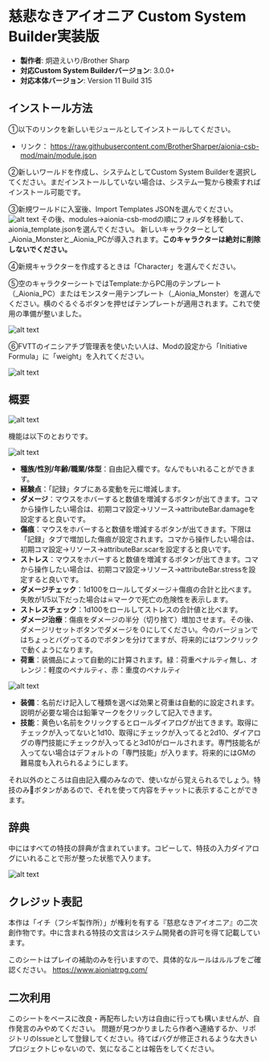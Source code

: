 # 慈悲なきアイオニア Custom System Builder実装版

* **製作者**: 炯遊えいり/Brother Sharp
* **対応Custom System Builderバージョン**: 3.0.0+
* **対応本体バージョン**: Version 11 Build 315

## インストール方法
①以下のリンクを新しいモジュールとしてインストールしてください。
* リンク： https://raw.githubusercontent.com/BrotherSharper/aionia-csb-mod/main/module.json

②新しいワールドを作成し、システムとしてCustom System Builderを選択してください。まだインストールしていない場合は、システム一覧から検索すればインストール可能です。

③新規ワールドに入室後、Import Templates JSONを選んでください。
![alt text](シート解説2.png)
その後、modules->aionia-csb-modの順にフォルダを移動して、aionia_template.jsonを選んでください。
新しいキャラクターとして_Aionia_Monsterと_Aionia_PCが導入されます。**このキャラクターは絶対に削除しないでください。**

④新規キャラクターを作成するときは「Character」を選んでください。

⑤空のキャラクターシートではTemplate:からPC用のテンプレート（_Aionia_PC）またはモンスター用テンプレート（_Aionia_Monster）を選んでください。横のぐるぐるボタンを押せばテンプレートが適用されます。これで使用の準備が整いました。

![alt text](シート解説3.png)

⑥FVTTのイニシアチブ管理表を使いたい人は、Modの設定から「Initiative Formula」に「weight」を入れてください。

![alt text](シート解説7.png)


## 概要
![alt text](シート解説1.png)

機能は以下のとおりです。

![alt text](シート解説4.png)

* **種族/性別/年齢/職業/体型**：自由記入欄です。なんでもいれることができます。
* **経験点**：「記録」タブにある変動を元に増減します。
* **ダメージ**：マウスをホバーすると数値を増減するボタンが出てきます。コマから操作したい場合は、初期コマ設定→リソース→attributeBar.damageを設定すると良いです。
* **傷痕**：マウスをホバーすると数値を増減するボタンが出てきます。下限は「記録」タブで増加した傷痕が設定されます。コマから操作したい場合は、初期コマ設定→リソース→attributeBar.scarを設定すると良いです。
* **ストレス**：マウスをホバーすると数値を増減するボタンが出てきます。コマから操作したい場合は、初期コマ設定→リソース→attributeBar.stressを設定すると良いです。
* **ダメージチェック**：1d100をロールしてダメージ＋傷痕の合計と比べます。失敗が1/5以下だった場合は☠マークで死亡の危険性を表示します。
* **ストレスチェック**：1d100をロールしてストレスの合計値と比べます。
* **ダメージ治療**：傷痕をダメージの半分（切り捨て）増加させます。その後、ダメージリセットボタンでダメージを０にしてください。今のバージョンではちょっとバグってるのでボタンを分けてますが、将来的にはワンクリックで動くようになります。
* **荷重**：装備品によって自動的に計算されます。緑：荷重ペナルティ無し、オレンジ：軽度のペナルティ、赤：重度のペナルティ

![alt text](シート解説5.png)

* **装備**：名前だけ記入して種類を選べば効果と荷重は自動的に設定されます。説明が必要な場合は鉛筆マークをクリックして記入できます。
* **技能**：黄色い名前をクリックするとロールダイアログが出てきます。取得にチェックが入ってないと1d10、取得にチェックが入ってると2d10、ダイアログの専門技能にチェックが入ってると3d10がロールされます。専門技能名が入ってない場合はデフォルトの「専門技能」が入ります。将来的にはGMの難易度も入れられるようにします。

それ以外のところは自由記入欄のみなので、使いながら覚えられるでしょう。特技のみ🎲ボタンがあるので、それを使って内容をチャットに表示することができます。

## 辞典
中にはすべての特技の辞典が含まれています。コピーして、特技の入力ダイアログにいれることで形が整った状態で入ります。

![alt text](シート解説6.png)

## クレジット表記
本作は「イチ（フシギ製作所）」が権利を有する『慈悲なきアイオニア』の二次創作物です。中に含まれる特技の文言はシステム開発者の許可を得て記載しています。

このシートはプレイの補助のみを行いますので、具体的なルールはルルブをご確認ください。
https://www.aioniatrpg.com/

## 二次利用
このシートをベースに改良・再配布したい方は自由に行っても構いませんが、自作発言のみやめてください。
問題が見つかりましたら作者へ連絡するか、リポジトリのIssueとして登録してください。待てばバグが修正されるような大きいプロジェクトじゃないので、気になることは報告をしてください。